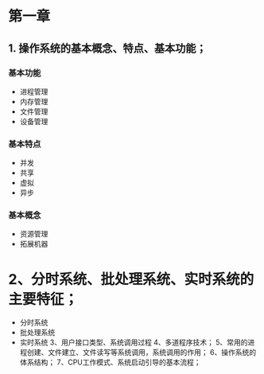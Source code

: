 # 第一章
## 1. 操作系统的基本概念、特点、基本功能；
### 基本功能
- 进程管理
- 内存管理
- 文件管理
- 设备管理
### 基本特点
- 并发
- 共享
- 虚拟
- 异步
### 基本概念
- 资源管理
- 拓展机器

# 2、分时系统、批处理系统、实时系统的主要特征；
- 分时系统
- 批处理系统
- 实时系统
3、用户接口类型、系统调用过程
4、多道程序技术；
5、常用的进程创建、文件建立、文件读写等系统调用，系统调用的作用；
6、操作系统的体系结构；
7、CPU工作模式、系统启动引导的基本流程；